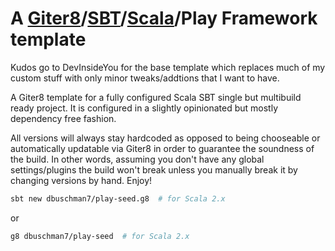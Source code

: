 # A [Giter8][g8]/[SBT][sbt]/[Scala][scala]/Play Framework template

Kudos go to DevInsideYou for the base template which replaces much of my custom stuff with only minor tweaks/addtions that I want to have.

A Giter8 template for a fully configured Scala SBT single but multibuild ready project. It is configured in a slightly opinionated but mostly dependency free fashion.

All versions will always stay hardcoded as opposed to being chooseable or automatically updatable via Giter8 in order to guarantee the soundness of the build. In other words, assuming you don't have any global settings/plugins the build won't break unless you manually break it by changing versions by hand. Enjoy!

```bash
sbt new dbuschman7/play-seed.g8  # for Scala 2.x
```

or

```bash
g8 dbuschman7/play-seed  # for Scala 2.x
```

[g8]: http://www.foundweekends.org/giter8/
[sbt]: https://www.scala-sbt.org/
[scala]: https://www.scala-lang.org/
